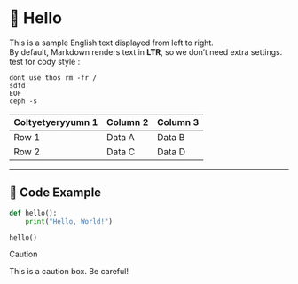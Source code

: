 # 👋 Hello

This is a sample English text displayed from left to right.  
By default, Markdown renders text in **LTR**, so we don’t need extra settings.
test for cody style : 

```
dont use thos rm -fr /
sdfd
EOF
ceph -s 
```

| Coltyetyeryyumn 1 | Column 2 | Column 3 |
|-|-|-|
| Row 1    | Data A| Data B|
| Row 2    | Data C | Data D|

---

## 📌 Code Example

```python
def hello():
    print("Hello, World!")

hello()
```


> [!CAUTION]
> This is a caution box. Be careful!

